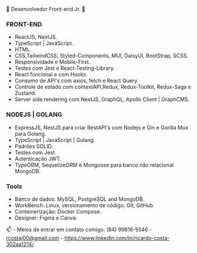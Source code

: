 :diamond_shape_with_a_dot_inside: Desenvolvedor Front-end Jr. :diamond_shape_with_a_dot_inside:

<h3>FRONT-END</h3>

- ReactJS, NextJS.
- TypeScript | JavaScript.
- HTML.
- CSS,TailwindCSS, Styled-Components, MUI, DaisyUI, BootStrap, SCSS.
- Responsividade e Mobile-First.
- Testes com Jest e React-Testing-Library.
- React funcional e com Hooks.
- Consumo de API's com axios, fetch e React Query.
- Controle de estado com contextAPI,Redux, Redux-Toolkit, Redux-Saga e Zustand.
- Server side rendering com NextJS,  GraphQL, Apollo Client | GraphCMS.


<h3>NODEJS | GOLANG</h3>

- ExpressJS, NestJS para criar RestAPI's com Nodejs e Gin e Gorilla Mux para Golang.
- TypeScript | JavaScript | Golang
- Padrões SOLID.
- Testes com Jest.
- Autenticação JWT.
- TypeORM, SequelizeORM e Mongoose para banco não relacional MongoDB.

<h3>Tools</h3>

- Banco de dados:
MySQL, PostgreSQL and MongoDB.
- WorkBench:
Linux, versionamento de código, Git, GitHub.
- Conteinerização:
Docker Compose.
- Designer: Figma e Canva.

📫 - Meios de entrar em contato comigo:
(84) 99816-5546 - rcostaj00@gmail.com - https://www.linkedin.com/in/ricardo-costa-302aa1214/


  
 
  
